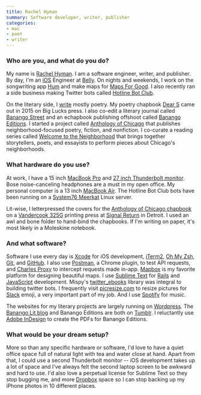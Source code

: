 ```yaml
---
title: Rachel Hyman
summary: Software developer, writer, publisher
categories:
- mac
- poet
- writer
---
```


### Who are you, and what do you do?

My name is [Rachel Hyman](http://rachelhyman.info/ "Rachel's website."). I am a software engineer, writer, and publisher. By day, I'm an [iOS][] Engineer at [Belly](https://www.bellycard.com/ "A rewards program."). On nights and weekends, I work on the songwriting app [Hum][hum-ios] and make maps for [Maps For Good](http://www.mapsforgood.org/ "A map designing firm."). I also recently ran a side business making Twitter bots called [Hotline Bot Club](http://hotlinebot.club/ "Rachel's bots.").

On the literary side, I [write](http://rachelhyman.info/publications/ "Rachel's writing.") mostly poetry. My poetry chapbook [Dear S](http://biglucks.bigcartel.com/product/dear-s-rachel-hyman "Rachel's poetry chapbook.") came out in 2015 on Big Lucks press. I also co-edit a literary journal called [Banango Street](http://banangostreet.com/ "A poetry journal.") and an echapbook publishing offshoot called [Banango Editions](http://banangoeditions.tumblr.com/ "Banango's echapbook Tumblr site."). I started a project called [Anthology of Chicago](http://www.anthologyofchicago.com/ "Rachel's Chicago story project.") that publishes neighborhood-focused poetry, fiction, and nonfiction. I co-curate a reading series called [Welcome to the Neighborhood](http://1001chicago.com/fortune-and-glory/welcome-to-the-neighborhood/ "A reading series about Chicago, co-organised by Rachel.") that brings together storytellers, poets, and essayists to perform pieces about Chicago's neighborhoods.

### What hardware do you use?

At work, I have a 15 inch [MacBook Pro][macbook-pro] and [27 inch Thunderbolt monitor][thunderbolt-display]. Bose noise-canceling headphones are a must in my open office. My personal computer is a 13 inch [MacBook Air][macbook-air]. The Hotline Bot Club bots have been running on a [System76 Meerkat][meerkat] Linux server.

Lit-wise, I letterpressed the covers for the [Anthology of Chicago chapbook](http://anthologyofchicago.bigcartel.com/product/anthology-of-chicago-chapbook "The Anthology of Chicago chapbook.") on a [Vandercook 325G][325g] printing press at [Signal Return](http://www.signalreturnpress.org/ "A letterpress studio in Detroit.") in Detroit. I used an awl and bone folder to hand-bind the chapbooks. If I'm writing on paper, it's most likely in a Moleskine notebook.

### And what software?

Software I use every day is [Xcode][] for iOS development, [iTerm2][], [Oh My Zsh][oh-my-zsh], [Git][], and [GitHub](https://github.com/rachelhyman "Rachel's GitHub account."). I also use [Postman][], a Chrome plugin, to test API requests, and [Charles Proxy][charles] to intercept requests made in-app. [Mapbox][] is my favorite platform for designing beautiful maps. I use [Sublime Text][sublime-text] for [Rails][] and [JavaScript][] development. Mispy's [twitter_ebooks][] library was integral to building twitter bots. I frequently visit [picresize.com][picresize] to resize pictures for [Slack][] emoji, a very important part of my job. And I use [Spotify][] for music.

The websites for my literary projects are largely running on [Wordpress][]. The [Banango Lit blog](http://banangolit.com/ "The Banango Tumblr site.") and Banango Editions are both on [Tumblr][]. I reluctantly use [Adobe InDesign][indesign] to create the PDFs for Banango Editions.

### What would be your dream setup?

More so than any specific hardware or software, I'd love to have a quiet office space full of natural light with tea and water close at hand. Apart from that, I could use a second Thunderbolt monitor -- iOS development takes up a lot of space and I've always felt the second laptop screen to be awkward and hard to use. I'd also love a perpetual license for Sublime Text so they stop bugging me, and more [Dropbox][] space so I can stop backing up my iPhone photos in 10 different places.

[325g]: https://letterpresscommons.com/press/vandercook-325g/ "A printing press."
[macbook-air]: https://www.apple.com/macbook-air/ "A very thin laptop."
[macbook-pro]: https://www.apple.com/macbook-pro/ "A laptop."
[meerkat]: https://system76.com/desktops/meerkat "A tiny desktop PC."
[thunderbolt-display]: https://www.apple.com/displays/ "A Thunderbolt-powered monitor."
[charles]: https://www.charlesproxy.com/ "An HTTP proxy."
[dropbox]: https://www.dropbox.com/ "Online syncing and storage."
[git]: https://git-scm.com/ "A version control system."
[hum-ios]: https://itunes.apple.com/us/app/hum/id796154884 "A note-taking and audio recording app."
[indesign]: https://www.adobe.com/products/indesign.html "A desktop/web publishing application."
[ios]: https://www.apple.com/ios/ios-10/ "A mobile operating system."
[iterm2]: https://iterm2.com/ "An alternative terminal application for Mac OS X."
[javascript]: https://en.wikipedia.org/wiki/JavaScript "An interpreted scripting language."
[mapbox]: https://www.mapbox.com/ "A developer's mapping platform."
[oh-my-zsh]: https://github.com/robbyrussell/oh-my-zsh "A framework of extensions and themes for the zsh shell."
[picresize]: http://picresize.com/ "An image resizing service."
[postman]: https://www.getpostman.com/ "A browser extension for testing APIs."
[rails]: https://rubyonrails.org/ "A Ruby-based web framework."
[slack]: https://slack.com/ "A collaboration service."
[spotify]: https://www.spotify.com/us/ "A music streaming service."
[sublime-text]: http://www.sublimetext.com/ "A coder's text editor."
[tumblr]: https://www.tumblr.com/ "An online personal publishing platform."
[twitter_ebooks]: https://github.com/mispy/twitter_ebooks "A Twitter bot framework."
[wordpress]: https://wordpress.com/ "Weblog publishing software."
[xcode]: https://en.wikipedia.org/wiki/Xcode "An IDE for Mac developers."
